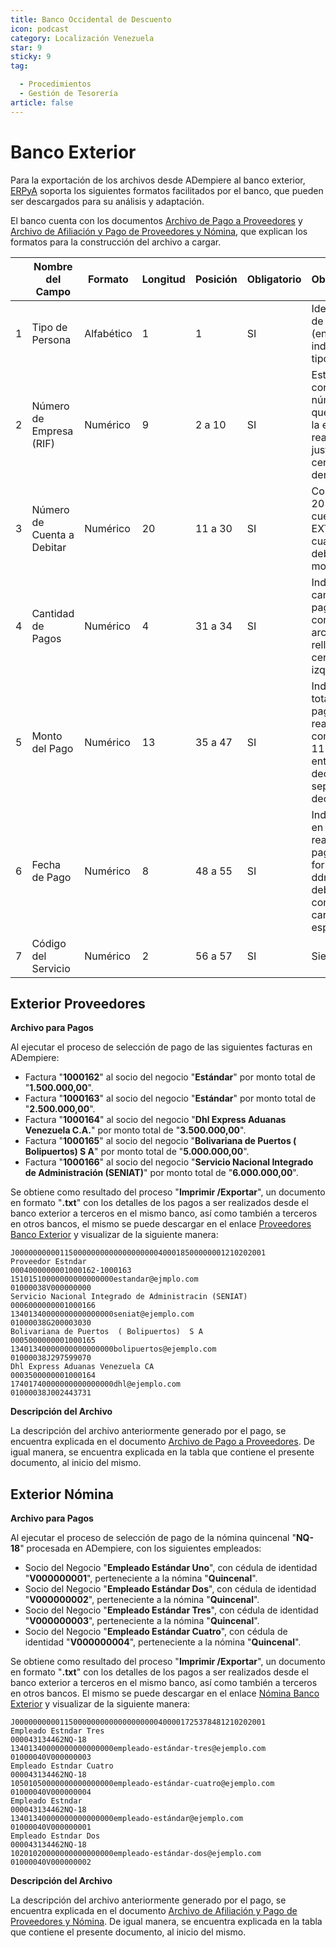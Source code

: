 ```yaml
---
title: Banco Occidental de Descuento
icon: podcast
category: Localización Venezuela
star: 9
sticky: 9
tag:

  - Procedimientos
  - Gestión de Tesorería
article: false
---
```


**Banco Exterior**
==================

Para la exportación de los archivos desde ADempiere al banco exterior, [ERPyA](http://erpya.com) soporta los siguientes formatos facilitados por el banco, que pueden ser descargados para su análisis y adaptación.

El banco cuenta con los documentos [Archivo de Pago a Proveedores](/assets/img/docs/lve/procedures/treasury-management/resources/upload-bank-statement-to-bank/exterior/Asistente_Integral_Estructura_Pago_a_Proveedores.pdf) y [Archivo de Afiliación y Pago de Proveedores y Nómina](/assets/img/docs/lve/procedures/treasury-management/resources/upload-bank-statement-to-bank/exterior/Pago_Nomina_y_Proveedores.pdf), que explican los formatos para la construcción del archivo a cargar.

|    | Nombre del Campo                | Formato    | Longitud | Posición | Obligatorio | Observaciones                                                                                                              | Ejemplo             |
|----|--------------------------------|------------|----------|----------|-------------|----------------------------------------------------------------------------------------------------------------------------|---------------------|
| 1  | Tipo de Persona                | Alfabético | 1        | 1        | SI          | Identificación de la empresa (en mayúscula) indicando el tipo de persona                                                   | J000000000           |
| 2  | Número de Empresa (RIF)        | Numérico   | 9        | 2 a 10   | SI          | Este campo contiene el número R.I.F. que identifica a la empresa que realiza el pago justificado con ceros a la derecha     |                     |
| 3  | Número de Cuenta a Debitar     | Numérico   | 20       | 11 a 30  | SI          | Contiene los 20 dígitos de la cuenta EXTERIOR a la cual se debitará el monto del pago                                      | 01150000000000000000 |
| 4  | Cantidad de Pagos              | Numérico   | 4        | 31 a 34  | SI          | Indica la cantidad de pagos que contiene el archivo. Se rellena con ceros (0) a la izquierda                               | 0004                |
| 5  | Monto del Pago                 | Numérico   | 13       | 35 a 47  | SI          | Indica el monto total de los pagos a realizar, compuesto por 11 dígitos enteros y 2 decimales. Sin separadores ni decimales | 0001850000000        |
| 6  | Fecha de Pago                  | Numérico   | 8        | 48 a 55  | SI          | Indica la fecha en que se realizará el pago. El formato es: ddmmaaaa. No deberá contener caracteres especiales             | 12102020            |
| 7  | Código del Servicio            | Numérico   | 2        | 56 a 57  | SI          | Siempre 01                                                                                                                 | 01                  |

**Exterior Proveedores**
------------------------

**Archivo para Pagos**

Al ejecutar el proceso de selección de pago de las siguientes facturas en ADempiere:

- Factura "**1000162**" al socio del negocio "**Estándar**" por monto total de "**1.500.000,00**".
- Factura "**1000163**" al socio del negocio "**Estándar**" por monto total de "**2.500.000,00**".
- Factura "**1000164**" al socio del negocio "**Dhl Express Aduanas Venezuela C.A.**" por monto total de "**3.500.000,00**".
- Factura "**1000165**" al socio del negocio "**Bolivariana de Puertos  ( Bolipuertos)  S A**" por monto total de "**5.000.000,00**".
- Factura "**1000166**" al socio del negocio "**Servicio Nacional Integrado de Administración (SENIAT)**" por monto total de "**6.000.000,00**".

Se obtiene como resultado del proceso "**Imprimir /Exportar**", un documento en formato "**.txt**" con los detalles de los pagos a ser realizados desde el banco exterior a terceros en el mismo banco, así como también a terceros en otros bancos, el mismo se puede descargar en el enlace [Proveedores Banco Exterior](/assets/img/docs/lve/procedures/treasury-management/resources/upload-bank-statement-to-bank/exterior/Banco_Exterior_CA_Banco_Universal_1000038.txt) y visualizar de la siguiente manera:

    J00000000001150000000000000000000400018500000001210202001                   
    Proveedor Estndar                                           0004000000001000162-1000163                                                                                                         15101510000000000000000estandar@ejmplo.com                                         01000038V000000000
    Servicio Nacional Integrado de Administracin (SENIAT)       0006000000001000166                                                                                                                 13401340000000000000000seniat@ejemplo.com                                          01000038G200003030
    Bolivariana de Puertos  ( Bolipuertos)  S A                 0005000000001000165                                                                                                                 13401340000000000000000bolipuertos@ejemplo.com                                     01000038J297599070
    Dhl Express Aduanas Venezuela CA                            0003500000001000164                                                                                                                 17401740000000000000000dhl@ejemplo.com                                             01000038J002443731

**Descripción del Archivo**

La descripción del archivo anteriormente generado por el pago, se encuentra explicada en el documento [Archivo de Pago a Proveedores](/assets/img/docs/lve/procedures/treasury-management/resources/upload-bank-statement-to-bank/exterior/Asistente_Integral_Estructura_Pago_a_Proveedores.pdf). De igual manera, se encuentra explicada en la tabla que contiene el presente documento, al inicio del mismo.

**Exterior Nómina**
-------------------

**Archivo para Pagos**

Al ejecutar el proceso de selección de pago de la nómina quincenal "**NQ-18**" procesada en ADempiere, con los siguientes empleados:

- Socio del Negocio "**Empleado Estándar Uno**", con cédula de identidad "**V000000001**", perteneciente a la nómina "**Quincenal**".
- Socio del Negocio "**Empleado Estándar Dos**", con cédula de identidad "**V000000002**", perteneciente a la nómina "**Quincenal**".
- Socio del Negocio "**Empleado Estándar Tres**", con cédula de identidad "**V000000003**", perteneciente a la nómina "**Quincenal**".
- Socio del Negocio "**Empleado Estándar Cuatro**", con cédula de identidad "**V000000004**", perteneciente a la nómina "**Quincenal**".

Se obtiene como resultado del proceso "**Imprimir /Exportar**", un documento en formato "**.txt**" con los detalles de los pagos a ser realizados desde el banco exterior a terceros en el mismo banco, así como también a terceros en otros bancos. El mismo se puede descargar en el enlace [Nómina Banco Exterior](/assets/img/docs/lve/procedures/treasury-management/resources/upload-bank-statement-to-bank/exterior/Banco_Exterior_CA_Banco_Universal_1000040.txt) y visualizar de la siguiente manera:

    J00000000001150000000000000000000400001725378481210202001                   
    Empleado Estndar Tres                                       000043134462NQ-18                                                                                                                   13401340000000000000000empleado-estándar-tres@ejemplo.com                          01000040V000000003
    Empleado Estndar Cuatro                                     000043134462NQ-18                                                                                                                   10501050000000000000000empleado-estándar-cuatro@ejemplo.com                        01000040V000000004
    Empleado Estndar                                            000043134462NQ-18                                                                                                                   13401340000000000000000empleado-estándar@ejemplo.com                               01000040V000000001
    Empleado Estndar Dos                                        000043134462NQ-18                                                                                                                   10201020000000000000000empleado-estándar-dos@ejemplo.com                           01000040V000000002

**Descripción del Archivo**

La descripción del archivo anteriormente generado por el pago, se encuentra explicada en el documento [Archivo de Afiliación y Pago de Proveedores y Nómina](/assets/img/docs/lve/procedures/treasury-management/resources/upload-bank-statement-to-bank/exterior/Pago_Nomina_y_Proveedores.pdf). De igual manera, se encuentra explicada en la tabla que contiene el presente documento, al inicio del mismo.
